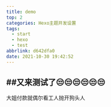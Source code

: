 ```yaml
---
title: demo
top: 2
categories: Hexo主题开发设置
tags:
  - start
  - hexo
  - test
abbrlink: d642dfa0
date: 2021-10-30 19:42:52
---
```

##又来测试了😒😒😒😒😒😒
------
<!--more-->
大姐付款就偶尔看工人抛开狗头人
